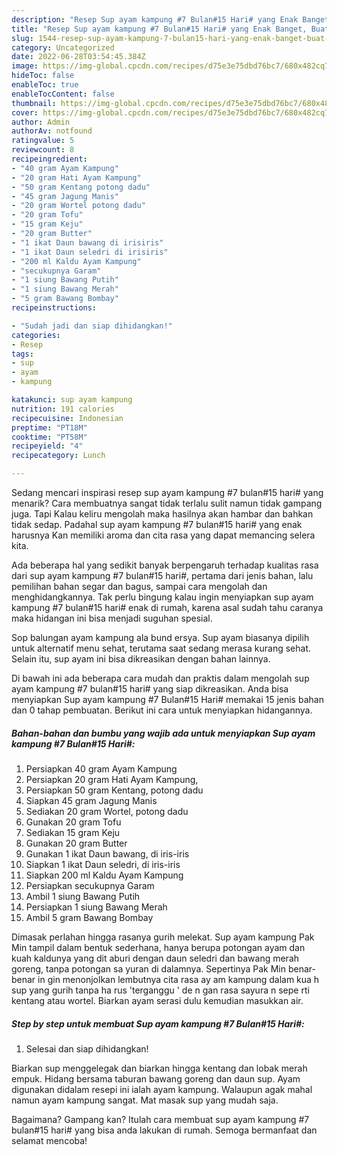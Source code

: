 ```yaml
---
description: "Resep Sup ayam kampung #7 Bulan#15 Hari# yang Enak Banget, Buat Buka Puasa Bikin Ngiler"
title: "Resep Sup ayam kampung #7 Bulan#15 Hari# yang Enak Banget, Buat Buka Puasa Bikin Ngiler"
slug: 1544-resep-sup-ayam-kampung-7-bulan15-hari-yang-enak-banget-buat-buka-puasa-bikin-ngiler
category: Uncategorized
date: 2022-06-28T03:54:45.384Z
image: https://img-global.cpcdn.com/recipes/d75e3e75dbd76bc7/680x482cq70/sup-ayam-kampung-7-bulan15-hari-foto-resep-utama.jpg
hideToc: false
enableToc: true
enableTocContent: false
thumbnail: https://img-global.cpcdn.com/recipes/d75e3e75dbd76bc7/680x482cq70/sup-ayam-kampung-7-bulan15-hari-foto-resep-utama.jpg
cover: https://img-global.cpcdn.com/recipes/d75e3e75dbd76bc7/680x482cq70/sup-ayam-kampung-7-bulan15-hari-foto-resep-utama.jpg
author: Admin
authorAv: notfound
ratingvalue: 5
reviewcount: 8
recipeingredient:
- "40 gram Ayam Kampung"
- "20 gram Hati Ayam Kampung"
- "50 gram Kentang potong dadu"
- "45 gram Jagung Manis"
- "20 gram Wortel potong dadu"
- "20 gram Tofu"
- "15 gram Keju"
- "20 gram Butter"
- "1 ikat Daun bawang di irisiris"
- "1 ikat Daun seledri di irisiris"
- "200 ml Kaldu Ayam Kampung"
- "secukupnya Garam"
- "1 siung Bawang Putih"
- "1 siung Bawang Merah"
- "5 gram Bawang Bombay"
recipeinstructions:

- "Sudah jadi dan siap dihidangkan!"
categories:
- Resep
tags:
- sup
- ayam
- kampung

katakunci: sup ayam kampung 
nutrition: 191 calories
recipecuisine: Indonesian
preptime: "PT18M"
cooktime: "PT58M"
recipeyield: "4"
recipecategory: Lunch

---
```



Sedang mencari inspirasi resep sup ayam kampung #7 bulan#15 hari# yang menarik? Cara membuatnya sangat tidak terlalu sulit namun tidak gampang juga. Tapi Kalau keliru mengolah maka hasilnya akan hambar dan bahkan tidak sedap. Padahal sup ayam kampung #7 bulan#15 hari# yang enak harusnya Kan memiliki aroma dan cita rasa yang dapat memancing selera kita.


Ada beberapa hal yang sedikit banyak berpengaruh terhadap kualitas rasa dari sup ayam kampung #7 bulan#15 hari#, pertama dari jenis bahan, lalu pemilihan bahan segar dan bagus, sampai cara mengolah dan menghidangkannya. Tak perlu bingung kalau ingin menyiapkan sup ayam kampung #7 bulan#15 hari# enak di rumah, karena asal sudah tahu caranya maka hidangan ini bisa menjadi suguhan spesial.

Sop balungan ayam kampung ala bund ersya. Sup ayam biasanya dipilih untuk alternatif menu sehat, terutama saat sedang merasa kurang sehat. Selain itu, sup ayam ini bisa dikreasikan dengan bahan lainnya.


Di bawah ini ada beberapa cara mudah dan praktis dalam mengolah sup ayam kampung #7 bulan#15 hari# yang siap dikreasikan. Anda bisa menyiapkan Sup ayam kampung #7 Bulan#15 Hari# memakai 15 jenis bahan dan 0 tahap pembuatan. Berikut ini cara untuk menyiapkan hidangannya.

<!--inarticleads1-->

##### Bahan-bahan dan bumbu yang wajib ada untuk menyiapkan Sup ayam kampung #7 Bulan#15 Hari#:

1. Persiapkan 40 gram Ayam Kampung
1. Persiapkan 20 gram Hati Ayam Kampung,
1. Persiapkan 50 gram Kentang, potong dadu
1. Siapkan 45 gram Jagung Manis
1. Sediakan 20 gram Wortel, potong dadu
1. Gunakan 20 gram Tofu
1. Sediakan 15 gram Keju
1. Gunakan 20 gram Butter
1. Gunakan 1 ikat Daun bawang, di iris-iris
1. Siapkan 1 ikat Daun seledri, di iris-iris
1. Siapkan 200 ml Kaldu Ayam Kampung
1. Persiapkan secukupnya Garam
1. Ambil 1 siung Bawang Putih
1. Persiapkan 1 siung Bawang Merah
1. Ambil 5 gram Bawang Bombay


Dimasak perlahan hingga rasanya gurih melekat. Sup ayam kampung Pak Min tampil dalam bentuk sederhana, hanya berupa potongan ayam dan kuah kaldunya yang dit aburi dengan daun seledri dan bawang merah goreng, tanpa potongan sa yuran di dalamnya. Sepertinya Pak Min benar-benar in gin menonjolkan lembutnya cita rasa ay am kampung dalam kua h sup yang gurih tanpa ha rus &#39;terganggu &#39; de n gan rasa sayura n sepe rti kentang atau wortel. Biarkan ayam serasi dulu kemudian masukkan air. 

<!--inarticleads2-->

##### Step by step untuk membuat Sup ayam kampung #7 Bulan#15 Hari#:


1. Selesai dan siap dihidangkan!

Biarkan sup menggelegak dan biarkan hingga kentang dan lobak merah empuk. Hidang bersama taburan bawang goreng dan daun sup. Ayam digunakan didalam resepi ini ialah ayam kampung. Walaupun agak mahal namun ayam kampung sangat. Mat masak sup yang mudah saja. 

Bagaimana? Gampang kan? Itulah cara membuat sup ayam kampung #7 bulan#15 hari# yang bisa anda lakukan di rumah. Semoga bermanfaat dan selamat mencoba!
